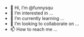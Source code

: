 - 👋 Hi, I’m @funnysqu
- 👀 I’m interested in ...
- 🌱 I’m currently learning ...
- 💞️ I’m looking to collaborate on ...
- 📫 How to reach me ...

<!---
funnysqu/funnysqu is a ✨ special ✨ repository because its `README.md` (this file) appears on your GitHub profile.
You can click the Preview link to take a look at your changes.
--->
